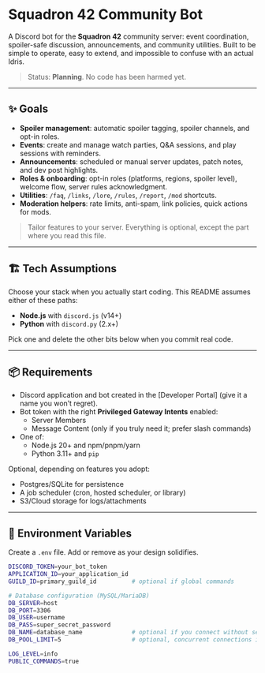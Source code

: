 # Squadron 42 Community Bot

A Discord bot for the **Squadron 42** community server: event coordination, spoiler-safe discussion, announcements, and community utilities. Built to be simple to operate, easy to extend, and impossible to confuse with an actual Idris.

> Status: **Planning**. No code has been harmed yet.

---

## ✨ Goals

- **Spoiler management**: automatic spoiler tagging, spoiler channels, and opt-in roles.
- **Events**: create and manage watch parties, Q&A sessions, and play sessions with reminders.
- **Announcements**: scheduled or manual server updates, patch notes, and dev post highlights.
- **Roles & onboarding**: opt-in roles (platforms, regions, spoiler level), welcome flow, server rules acknowledgment.
- **Utilities**: `/faq`, `/links`, `/lore`, `/rules`, `/report`, `/mod` shortcuts.
- **Moderation helpers**: rate limits, anti-spam, link policies, quick actions for mods.

> Tailor features to your server. Everything is optional, except the part where you read this file.

---

## 🏗️ Tech Assumptions

Choose your stack when you actually start coding. This README assumes either of these paths:

- **Node.js** with `discord.js` (v14+)  
- **Python** with `discord.py` (2.x+)

Pick one and delete the other bits below when you commit real code.

---

## 📦 Requirements

- Discord application and bot created in the [Developer Portal] (give it a name you won’t regret).
- Bot token with the right **Privileged Gateway Intents** enabled:
  - Server Members
  - Message Content (only if you truly need it; prefer slash commands)
- One of:
  - Node.js 20+ and npm/pnpm/yarn
  - Python 3.11+ and `pip`

Optional, depending on features you adopt:
- Postgres/SQLite for persistence
- A job scheduler (cron, hosted scheduler, or library)
- S3/Cloud storage for logs/attachments

---

## 🔐 Environment Variables

Create a `.env` file. Add or remove as your design solidifies.

```bash
DISCORD_TOKEN=your_bot_token
APPLICATION_ID=your_application_id
GUILD_ID=primary_guild_id          # optional if global commands

# Database configuration (MySQL/MariaDB)
DB_SERVER=host
DB_PORT=3306
DB_USER=username
DB_PASS=super_secret_password
DB_NAME=database_name              # optional if you connect without selecting a schema
DB_POOL_LIMIT=5                    # optional, concurrent connections in the pool

LOG_LEVEL=info
PUBLIC_COMMANDS=true
```
